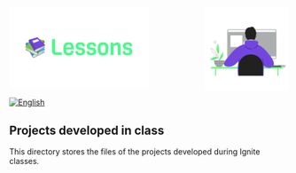 <p align="left">
   <img src="./.github/title.svg" alt="Ignite" width="50%"/>
<img  align="right" src="./.github/img.gif" alt="Ignite" width="30%"/>
</p>

<p>	
   <a href="./README_pt.md">
      <img alt="English" src="https://img.shields.io/badge/-Leia em português-000?style=flat&logo=google-translate&logoColor=000&labelColor=00F692" />
   </a>
</p>

## Projects developed in class 
This directory stores the files of the projects developed during Ignite classes. 
